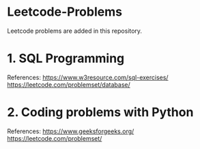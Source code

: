 # Leetcode-Problems
Leetcode problems are added in this repository.

# 1. SQL Programming
References:
https://www.w3resource.com/sql-exercises/
https://leetcode.com/problemset/database/

# 2. Coding problems with Python
References:
https://www.geeksforgeeks.org/
https://leetcode.com/problemset/

